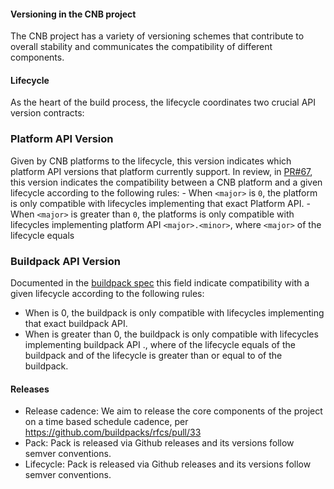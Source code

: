 #### Versioning in the CNB project
The CNB project has a variety of versioning schemes that contribute to overall stability and communicates the compatibility of different components.

#### Lifecycle
As the heart of the build process, the lifecycle coordinates two crucial API version contracts:

### Platform API Version
Given by CNB platforms to the lifecycle, this version indicates which platform API versions that platform currently support. In review, in [PR#67](https://github.com/buildpacks/spec/pull/67/files), this version indicates the compatibility between a CNB platform and a given lifecycle according to the following rules:
    - When `<major>` is `0`, the platform is only compatible with lifecycles implementing that exact Platform API.
    - When `<major>` is greater than `0`, the platforms is only compatible with lifecycles implementing platform API
    `<major>.<minor>`, where `<major>` of the lifecycle equals

### Buildpack API Version
Documented in the [buildpack spec](https://github.com/buildpacks/spec/blob/master/buildpack.md#buildpacktoml-toml) this field indicate compatibility with a given lifecycle according to the following rules:
- When <major> is 0, the buildpack is only compatible with lifecycles implementing that exact buildpack API.
- When <major> is greater than 0, the buildpack is only compatible with lifecycles implementing buildpack API <major>.<minor>, where <major> of the lifecycle equals <major> of the buildpack and <minor> of the lifecycle is greater than or equal to <minor> of the buildpack.

#### Releases
- Release cadence: We aim to release the core components of the project on a time based schedule cadence, per https://github.com/buildpacks/rfcs/pull/33
- Pack: Pack is released via Github releases and its versions follow semver conventions.
- Lifecycle: Pack is released via Github releases and its versions follow semver conventions.
